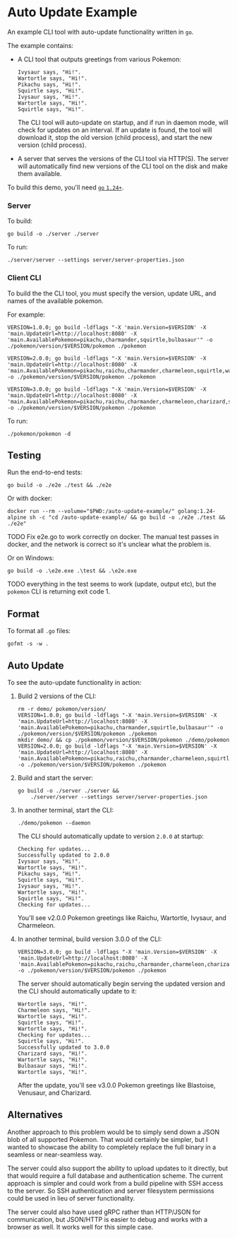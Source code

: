 # Auto Update Example

An example CLI tool with auto-update functionality written in `go`.

The example contains:

* A CLI tool that outputs greetings from various Pokemon:

    ```
    Ivysaur says, "Hi!".
    Wartortle says, "Hi!".
    Pikachu says, "Hi!".
    Squirtle says, "Hi!".
    Ivysaur says, "Hi!".
    Wartortle says, "Hi!".
    Squirtle says, "Hi!".
    ```

    The CLI tool will auto-update on startup, and if run in daemon mode, will
    check for updates on an interval. If an update is found, the tool will
    download it, stop the old version (child process), and start the new
    version (child process).
* A server that serves the versions of the CLI tool via HTTP(S). The server will 
    automatically find new versions of the CLI tool on the disk and make them
    available.

To build this demo, you'll need [`go` `1.24+`](https://go.dev/dl/).

### Server

To build:

```
go build -o ./server ./server
```

To run:

```
./server/server --settings server/server-properties.json
```

### Client CLI

To build the the CLI tool, you must specify the version, update URL, and names of the available pokemon.

For example:

```
VERSION=1.0.0; go build -ldflags "-X 'main.Version=$VERSION' -X 'main.UpdateUrl=http://localhost:8080' -X 'main.AvailablePokemon=pikachu,charmander,squirtle,bulbasaur'" -o ./pokemon/version/$VERSION/pokemon ./pokemon
```

```
VERSION=2.0.0; go build -ldflags "-X 'main.Version=$VERSION' -X 'main.UpdateUrl=http://localhost:8080' -X 'main.AvailablePokemon=pikachu,raichu,charmander,charmeleon,squirtle,wartortle,bulbasaur,ivysaur'" -o ./pokemon/version/$VERSION/pokemon ./pokemon
```

```
VERSION=3.0.0; go build -ldflags "-X 'main.Version=$VERSION' -X 'main.UpdateUrl=http://localhost:8080' -X 'main.AvailablePokemon=pikachu,raichu,charmander,charmeleon,charizard,squirtle,wartortle,blastoise,bulbasaur,ivysaur,venusaur'" -o ./pokemon/version/$VERSION/pokemon ./pokemon
```

To run:

```
./pokemon/pokemon -d
```

## Testing

Run the end-to-end tests:

```
go build -o ./e2e ./test && ./e2e
```

Or with docker:

```
docker run --rm --volume="$PWD:/auto-update-example/" golang:1.24-alpine sh -c "cd /auto-update-example/ && go build -o ./e2e ./test && ./e2e"
```

TODO Fix e2e.go to work correctly on docker. The manual test passes in docker,
and the network is correct so it's unclear what the problem is.

Or on Windows:

```
go build -o .\e2e.exe .\test && .\e2e.exe
```

TODO everything in the test seems to work (update, output etc), but the
`pokemon` CLI is returning exit code 1.

## Format

To format all `.go` files:

```
gofmt -s -w .
```

## Auto Update

To see the auto-update functionality in action:

1. Build 2 versions of the CLI:

    ```
    rm -r demo/ pokemon/version/
    VERSION=1.0.0; go build -ldflags "-X 'main.Version=$VERSION' -X 'main.UpdateUrl=http://localhost:8080' -X 'main.AvailablePokemon=pikachu,charmander,squirtle,bulbasaur'" -o ./pokemon/version/$VERSION/pokemon ./pokemon
    mkdir demo/ && cp ./pokemon/version/$VERSION/pokemon ./demo/pokemon
    VERSION=2.0.0; go build -ldflags "-X 'main.Version=$VERSION' -X 'main.UpdateUrl=http://localhost:8080' -X 'main.AvailablePokemon=pikachu,raichu,charmander,charmeleon,squirtle,wartortle,bulbasaur,ivysaur'" -o ./pokemon/version/$VERSION/pokemon ./pokemon
    ```

2. Build and start the server:

    ```
    go build -o ./server ./server &&
        ./server/server --settings server/server-properties.json
    ```

3. In another terminal, start the CLI:

    ```
    ./demo/pokemon --daemon
    ```

    The CLI should automatically update to version `2.0.0` at startup:

    ```
    Checking for updates...
    Successfully updated to 2.0.0
    Ivysaur says, "Hi!".
    Wartortle says, "Hi!".
    Pikachu says, "Hi!".
    Squirtle says, "Hi!".
    Ivysaur says, "Hi!".
    Wartortle says, "Hi!".
    Squirtle says, "Hi!".
    Checking for updates...
    ```

    You'll see v2.0.0 Pokemon greetings like Raichu, Wartortle, Ivysaur, and Charmeleon.

4. In another terminal, build version 3.0.0 of the CLI:

    ```
    VERSION=3.0.0; go build -ldflags "-X 'main.Version=$VERSION' -X 'main.UpdateUrl=http://localhost:8080' -X 'main.AvailablePokemon=pikachu,raichu,charmander,charmeleon,charizard,squirtle,wartortle,blastoise,bulbasaur,ivysaur,venusaur'" -o ./pokemon/version/$VERSION/pokemon ./pokemon
    ```

    The server should automatically begin serving the updated version and the
    CLI should automatically update to it:

    ```
    Wartortle says, "Hi!".
    Charmeleon says, "Hi!".
    Wartortle says, "Hi!".
    Squirtle says, "Hi!".
    Wartortle says, "Hi!".
    Checking for updates...
    Squirtle says, "Hi!".
    Successfully updated to 3.0.0
    Charizard says, "Hi!".
    Wartortle says, "Hi!".
    Bulbasaur says, "Hi!".
    Wartortle says, "Hi!".
    ```

    After the update, you'll see v3.0.0 Pokemon greetings like Blastoise, Venusaur, and Charizard.

## Alternatives

Another approach to this problem would be to simply send down a JSON blob of
all supported Pokemon. That would certainly be simpler, but I wanted
to showcase the ability to completely replace the full binary in a seamless or
near-seamless way.

The server could also support the ability to upload updates to it directly, but
that would require a full database and authentication scheme. The current
approach is simpler and could work from a build pipeline with SSH access to the
server. So SSH authentication and server filesystem permissions could be used in
lieu of server functionality.

The server could also have used gRPC rather than HTTP/JSON for communication, but
JSON/HTTP is easier to debug and works with a browser as well. It works well
for this simple case.
